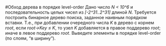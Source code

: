 #Обход дерева в порядке level-order
Дано число *N < 10^6* и последовательность целых чисел из *[-2^31..2^31]* 
длиной *N*.
Требуется построить бинарное дерево поиска, заданное наивным порядком 
вставки. Т.е., при добавлении очередного числа *K* в дерево с корнем 
*root*, если *root→Key ≤ K*, то узел *K* добавляется в правое поддерево 
*root*; иначе в левое поддерево *root*.
Выведите элементы в порядке level-order (по слоям, “в ширину”).
